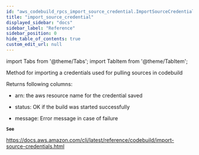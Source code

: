 ```yaml
---
id: "aws_codebuild_rpcs_import_source_credential.ImportSourceCredentialRpc"
title: "import_source_credential"
displayed_sidebar: "docs"
sidebar_label: "Reference"
sidebar_position: 0
hide_table_of_contents: true
custom_edit_url: null
---
```


import Tabs from '@theme/Tabs';
import TabItem from '@theme/TabItem';

Method for importing a credentials used for pulling sources in codebuild

Returns following columns:

- arn: the aws resource name for the credential saved

- status: OK if the build was started successfully

- message: Error message in case of failure

**`See`**

https://docs.aws.amazon.com/cli/latest/reference/codebuild/import-source-credentials.html
